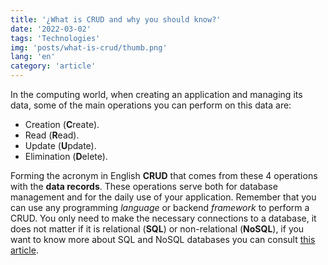 ```yaml
---
title: '¿What is CRUD and why you should know?'
date: '2022-03-02'
tags: 'Technologies'
img: 'posts/what-is-crud/thumb.png'
lang: 'en'
category: 'article'
---
```


In the computing world, when creating an application and managing its data, some of the main operations you can perform on this data are:

- Creation (**C**reate).
- Read (**R**ead).
- Update (**U**pdate).
- Elimination (**D**elete).

Forming the acronym in English **CRUD** that comes from these 4 operations with the **data records**. These operations serve both for database management and for the daily use of your application.
Remember that you can use any programming *language* or backend *framework* to perform a CRUD. You only need to make the necessary connections to a database, it does not matter if it is relational (**SQL**) or non-relational (**NoSQL**), if you want to know more about SQL and NoSQL databases you can consult [this article](https://www.crevna.com/sql-vs-nosql-which-one-to-choose).
